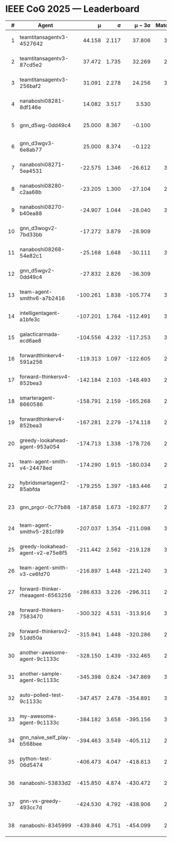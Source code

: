 # IEEE CoG 2025 — Leaderboard

| # | Agent | μ | σ | μ − 3σ | Matches | Updated |
|---:|---|---:|---:|---:|---:|---|
| 1 | teamtitansagentv3-4527642 | 44.158 | 2.117 | 37.806 | 3240 | 2025-08-29 10:17 |
| 2 | teamtitansagentv3-87cd5e2 | 37.472 | 1.735 | 32.269 | 2920 | 2025-08-29 10:17 |
| 3 | teamtitansagentv3-256baf2 | 31.091 | 2.278 | 24.256 | 3240 | 2025-08-29 10:17 |
| 4 | nanaboshi08281-8df146e | 14.082 | 3.517 | 3.530 | 70 | 2025-08-29 10:17 |
| 5 | gnn_d5wg-0dd49c4 | 25.000 | 8.367 | -0.100 | 80 | 2025-08-29 10:17 |
| 6 | gnn_d3wgv3-6e8ab77 | 25.000 | 8.374 | -0.122 | 98 | 2025-08-29 10:17 |
| 7 | nanaboshi08271-5ea4531 | -22.575 | 1.346 | -26.612 | 3600 | 2025-08-29 10:17 |
| 8 | nanaboshi08280-c2aa68b | -23.205 | 1.300 | -27.104 | 2840 | 2025-08-29 10:17 |
| 9 | nanaboshi08270-b40ea88 | -24.907 | 1.044 | -28.040 | 3380 | 2025-08-29 10:17 |
| 10 | gnn_d3wogv2-7bd33bb | -17.272 | 3.879 | -28.909 | 108 | 2025-08-29 10:17 |
| 11 | nanaboshi08268-54e82c1 | -25.168 | 1.648 | -30.111 | 3180 | 2025-08-29 10:17 |
| 12 | gnn_d5wgv2-0dd49c4 | -27.832 | 2.826 | -36.309 | 100 | 2025-08-29 10:17 |
| 13 | team-agent-smithv6-a7b2416 | -100.261 | 1.838 | -105.774 | 3500 | 2025-08-29 10:17 |
| 14 | intelligentagent-a1bfe3c | -107.201 | 1.764 | -112.491 | 3114 | 2025-08-29 10:17 |
| 15 | galacticarmada-ecd6ae8 | -104.556 | 4.232 | -117.253 | 3160 | 2025-08-29 10:17 |
| 16 | forwardthinkerv4-591a256 | -119.313 | 1.097 | -122.605 | 2795 | 2025-08-29 10:17 |
| 17 | forward-thinkersv4-852bea3 | -142.184 | 2.103 | -148.493 | 2559 | 2025-08-29 10:17 |
| 18 | smarteragent-8660586 | -158.791 | 2.159 | -165.268 | 2545 | 2025-08-29 10:17 |
| 19 | forwardthinkerv4-852bea3 | -167.281 | 2.279 | -174.118 | 2358 | 2025-08-29 10:17 |
| 20 | greedy-lookahead-agent-953a054 | -174.713 | 1.338 | -178.726 | 2874 | 2025-08-29 10:17 |
| 21 | team-agent-smith-v4-24478ed | -174.290 | 1.915 | -180.034 | 2978 | 2025-08-29 10:17 |
| 22 | hybridsmartagent2-85abfda | -179.255 | 1.397 | -183.446 | 2899 | 2025-08-29 10:17 |
| 23 | gnn_prgcr-0c77b88 | -187.858 | 1.673 | -192.877 | 2990 | 2025-08-29 10:17 |
| 24 | team-agent-smithv5-281cf89 | -207.037 | 1.354 | -211.098 | 3100 | 2025-08-29 10:17 |
| 25 | greedy-lookahead-agent-v2-e75e8f5 | -211.442 | 2.562 | -219.128 | 3026 | 2025-08-29 10:17 |
| 26 | team-agent-smith-v3-ce6fd70 | -216.897 | 1.448 | -221.240 | 3578 | 2025-08-29 10:17 |
| 27 | forward-thinker-rheaagent-6563256 | -286.633 | 3.226 | -296.311 | 2862 | 2025-08-29 10:17 |
| 28 | forward-thinkers-7583470 | -300.322 | 4.531 | -313.916 | 3200 | 2025-08-29 10:17 |
| 29 | forward-thinkersv2-51dd50a | -315.941 | 1.448 | -320.286 | 2842 | 2025-08-29 10:17 |
| 30 | another-awesome-agent-9c1133c | -328.150 | 1.439 | -332.465 | 2880 | 2025-08-29 10:17 |
| 31 | another-sample-agent-9c1133c | -345.398 | 0.824 | -347.869 | 3340 | 2025-08-29 10:17 |
| 32 | auto-polled-test-9c1133c | -347.457 | 2.478 | -354.891 | 3320 | 2025-08-29 10:17 |
| 33 | my-awesome-agent-9c1133c | -384.182 | 3.658 | -395.156 | 3300 | 2025-08-29 10:17 |
| 34 | gnn_naive_self_play-b568bee | -394.463 | 3.549 | -405.112 | 2640 | 2025-08-29 10:17 |
| 35 | python-test-06d5474 | -406.473 | 4.047 | -418.613 | 2930 | 2025-08-29 10:17 |
| 36 | nanaboshi-53833d2 | -415.850 | 4.874 | -430.472 | 2480 | 2025-08-29 10:17 |
| 37 | gnn-vs-greedy-493cc7d | -424.530 | 4.792 | -438.906 | 2240 | 2025-08-29 10:17 |
| 38 | nanaboshi-8345999 | -439.846 | 4.751 | -454.099 | 2580 | 2025-08-29 10:17 |

